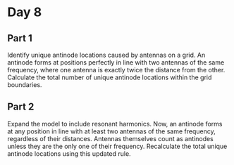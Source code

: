 # Day 8

## Part 1

Identify unique antinode locations caused by antennas on a grid. An antinode forms at positions perfectly in line with two antennas of the same frequency, where one antenna is exactly twice the distance from the other. Calculate the total number of unique antinode locations within the grid boundaries.

## Part 2

Expand the model to include resonant harmonics. Now, an antinode forms at any position in line with at least two antennas of the same frequency, regardless of their distances. Antennas themselves count as antinodes unless they are the only one of their frequency. Recalculate the total unique antinode locations using this updated rule.